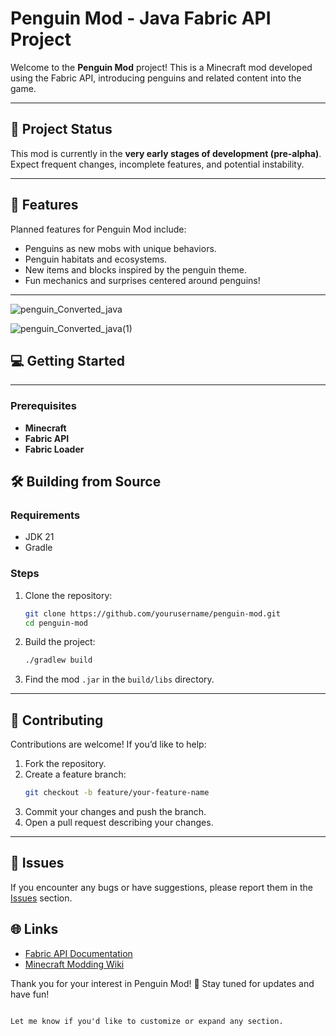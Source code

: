 
# Penguin Mod - Java Fabric API Project  

Welcome to the **Penguin Mod** project! This is a Minecraft mod developed using the Fabric API, introducing penguins and related content into the game.  

---

## 🚧 **Project Status**  
This mod is currently in the **very early stages of development (pre-alpha)**. Expect frequent changes, incomplete features, and potential instability.  

---

## 🐧 **Features**  
Planned features for Penguin Mod include:  
- Penguins as new mobs with unique behaviors.  
- Penguin habitats and ecosystems.  
- New items and blocks inspired by the penguin theme.  
- Fun mechanics and surprises centered around penguins!  

---
![penguin_Converted_java](https://github.com/user-attachments/assets/62576258-5b6c-41a3-8844-76de073b173a)


![penguin_Converted_java(1)](https://github.com/user-attachments/assets/80d04129-e036-4704-aa88-0518e870c4da)
## 💻 **Getting Started**  
---
### Prerequisites  
- **Minecraft**
- **Fabric API** 
- **Fabric Loader**  



## 🛠️ **Building from Source**  

### Requirements  
- JDK 21 
- Gradle  

### Steps  
1. Clone the repository:  
   ```bash  
   git clone https://github.com/yourusername/penguin-mod.git  
   cd penguin-mod  
   ```  
2. Build the project:  
   ```bash  
   ./gradlew build  
   ```  
3. Find the mod `.jar` in the `build/libs` directory.  

---

## 🤝 **Contributing**  
Contributions are welcome! If you’d like to help:  
1. Fork the repository.  
2. Create a feature branch:  
   ```bash  
   git checkout -b feature/your-feature-name  
   ```  
3. Commit your changes and push the branch.  
4. Open a pull request describing your changes.  

---

## 🐛 **Issues**  
If you encounter any bugs or have suggestions, please report them in the [Issues](https://github.com/PSB1234/Penguin_Mod/issues) section.  



## 🌐 **Links**  
- [Fabric API Documentation](https://fabricmc.net/)  
- [Minecraft Modding Wiki](https://minecraft.fandom.com/wiki/Mods)  

Thank you for your interest in Penguin Mod! 🐧 Stay tuned for updates and have fun!  
```  

Let me know if you'd like to customize or expand any section.
